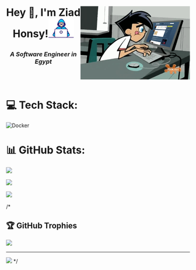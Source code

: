 <h1> <img alt="GIF" src="coder.gif" width=300px height=200px align="right">

<p align="center" >Hey 👋, I'm Ziad Honsy!<img src="Developer.gif" width=70px></h1>

<h3 align="center"><i>A Software Engineer in Egypt</i></h3></br></br>

# 💻 Tech Stack:

![Docker](https://img.shields.io/badge/docker-%230db7ed.svg?style=for-the-badge&logo=docker&logoColor=white)

# 📊 GitHub Stats:

![](https://github-readme-stats.vercel.app/api?username=ZiadHosny&theme=tokyonight&hide_border=false&include_all_commits=false&count_private=false)<br/>

![](https://github-readme-streak-stats.herokuapp.com/?user=ZiadHosny&theme=tokyonight&hide_border=false)<br/>

![](https://github-readme-stats.vercel.app/api/top-langs/?username=ZiadHosny&theme=tokyonight&hide_border=false&include_all_commits=false&count_private=false&layout=compact)

/*
## 🏆 GitHub Trophies

![](https://github-profile-trophy.vercel.app/?username=ZiadHosny&theme=tokyonight&no-frame=true&no-bg=false&margin-w=4)

---

[![](https://visitcount.itsvg.in/api?id=ZiadHosny&icon=0&color=0)](https://visitcount.itsvg.in)
*/
